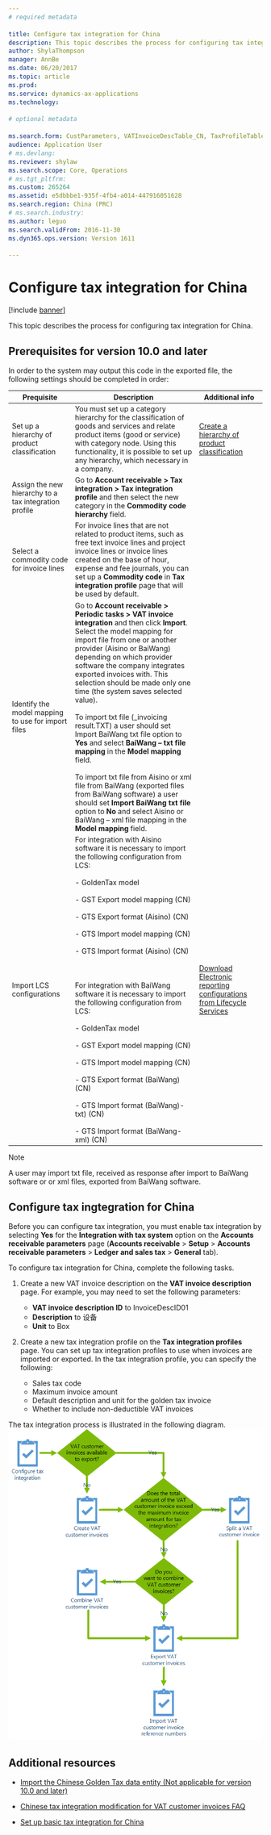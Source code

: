 ```yaml
---
# required metadata

title: Configure tax integration for China
description: This topic describes the process for configuring tax integration for China.
author: ShylaThompson
manager: AnnBe
ms.date: 06/20/2017
ms.topic: article
ms.prod: 
ms.service: dynamics-ax-applications
ms.technology: 

# optional metadata

ms.search.form: CustParameters, VATInvoiceDescTable_CN, TaxProfileTable_CN
audience: Application User
# ms.devlang: 
ms.reviewer: shylaw
ms.search.scope: Core, Operations
# ms.tgt_pltfrm: 
ms.custom: 265264
ms.assetid: e5dbbbe1-935f-4fb4-a014-447916051628
ms.search.region: China (PRC)
# ms.search.industry: 
ms.author: leguo
ms.search.validFrom: 2016-11-30
ms.dyn365.ops.version: Version 1611

---
```


# Configure tax integration for China

[!include [banner](../includes/banner.md)]

This topic describes the process for configuring tax integration for China. 

## Prerequisites for version 10.0 and later
In order to the system may output this code in the exported file, the following settings should be completed in order:

|Prequisite |Description |Additional info|
|------------|------------------------------|---------------------------------|
|Set up a hierarchy of product classification | You must set up a category hierarchy for the classification of goods and services and relate product items (good or service) with category node. Using this functionality, it is possible to set up any hierarchy, which necessary in a company.| [Create a hierarchy of product classification](../supply-chain/pim/tasks/create-hierarchy-product-classification.md)|
|Assign the new hierarchy to a tax integration profile | Go to **Account receivable > Tax integration > Tax integration profile** and then select the new category in the **Commodity code hierarchy** field.||
|Select a commodity code for invoice lines|For invoice lines that are not related to product items, such as free text invoice lines and project invoice lines or invoice lines created on the base of hour, expense and fee journals, you can set up a **Commodity code** in **Tax integration profile** page that will be used by default.||
|Identify the model mapping to use for import files | Go to **Account receivable > Periodic tasks > VAT invoice integration** and then click **Import**. Select the model mapping for import file from one or another provider (Aisino or BaiWang) depending on which provider software the company integrates exported invoices with. This selection should be made only one time (the system saves selected value).<br></br>To import txt file (<file name>_invoicing result.TXT) a user should set Import BaiWang txt file option to **Yes** and select **BaiWang – txt file mapping** in the **Model mapping** field.<br></br>To import txt file from Aisino or xml file from BaiWang (exported files from BaiWang software) a user should set **Import BaiWang txt file** option to **No** and select Aisino  or BaiWang – xml file mapping in the **Model mapping** field. ||
|Import LCS configurations|For integration with Aisino software it is necessary to import the following configuration from LCS: <br></br>- GoldenTax model<br></br>-	GST Export model mapping (CN)<br></br>-	GTS Export format (Aisino) (CN)<br></br>-	GTS Import model mapping (CN)<br></br>-	GTS Import format (Aisino) (CN)<br></br><br></br>For integration with BaiWang software it is necessary to import the following configuration from LCS:<br></br>-	GoldenTax model<br></br>-	GST Export model mapping (CN)<br></br>-	GTS Import model mapping (CN)<br></br>-	GTS Export format (BaiWang) (CN)<br></br>-	GTS Import format (BaiWang)-txt) (CN)<br></br>-	GTS Import format (BaiWang-xml) (CN)|[Download Electronic reporting configurations from Lifecycle Services](../../dev-itpro/analytics/download-electronic-reporting-configuration-lcs.md) |

   > [!NOTE] 
   > <P> A user may import txt file, received as response after import to BaiWang software or or xml files, exported from BaiWang software.</P>

## Configure tax ingtegration for China 

Before you can configure tax integration, you must enable tax integration by selecting **Yes** for the **Integration with tax system** option on the **Accounts receivable parameters** page (**Accounts receivable** > **Setup** > **Accounts receivable parameters** > **Ledger and sales tax** > **General** tab).

To configure tax integration for China, complete the following tasks.

1.  Create a new VAT invoice description on the **VAT invoice description** page. For example, you may need to set  the following parameters:
    -   **VAT invoice description ID** to InvoiceDescID01
    -   **Description** to 设备
    -   **Unit** to Box

2.  Create a new tax integration profile on the **Tax integration profiles** page. You can set up tax integration profiles to use when invoices are imported or exported. In the tax integration profile, you can specify the following:
    -   Sales tax code
    -   Maximum invoice amount
    -   Default description and unit for the golden tax invoice
    -   Whether to include non-deductible VAT invoices

The tax integration process is illustrated in the following diagram.
[![IC666469](./media/ic666469.gif)](./media/ic666469.gif)

## Additional resources

- [Import the Chinese Golden Tax data entity (Not applicable for version 10.0 and later)](apac-chn-import-golden-tax-data-entity.md)
   
- [Chinese tax integration modification for VAT customer invoices FAQ](apac-chn-tax-integration-vat-customer-invoices.md)

- [Set up basic tax integration for China](./tasks/set-up-basic-tax-integration-profile-china.md)


